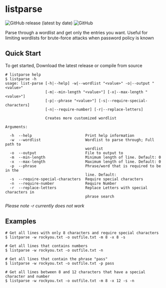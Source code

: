 # listparse
<img alt="GitHub release (latest by date)" src="https://img.shields.io/github/v/release/Kitchen-Kreations/listparse"> <img alt="GitHub" src="https://img.shields.io/github/license/Kitchen-Kreations/listparse">

Parse through a wordlist and get only the entries you want. Useful for limiting wordlists for brute-force attacks when password policy is known

## Quick Start
To get started, Download the latest release or compile from source

```
# listparse help
$ listparse -h
usage: list-parse [-h|--help] -w|--wordlist "<value>" -o|--output "<value>"
                  [-m|--min-length "<value>"] [-x|--max-length "<value>"]
                  [-p|--phrase "<value>"] [-s|--require-special-characters]
                  [-n|--require-number] [-r|--replace-letters]

                  Creates more customized wordlist

Arguments:

  -h  --help                        Print help information
  -w  --wordlist                    Wordlist to parse through; Full path to
                                    wordlist
  -o  --output                      File to output to
  -m  --min-length                  Minimum length of line. Default: 0
  -x  --max-length                  Maximum length of line. Default: 0
  -p  --phrase                      Phrase/word that is required to be in the
                                    line. Default:
  -s  --require-special-characters  Require special characters
  -n  --require-number              Require Number
  -r  --replace-letters             Replace Letters with special characters in
                                    phrase search
```
*Please note -r currently does not work*
## Examples
```
# Get all lines with only 8 characters and require special characters
$ listparse -w rockyou.txt -o outfile.txt -m 8 -x 8 -s
```

```
# Get all lines that contains numbers
$ listparse -w rockyou.txt -o outfile.txt -n
```

```
# Get all lines that contain the phrase "pass"
$ listparse -w rockyou.txt -o outfile.txt -p pass
```

```
# Get all lines between 8 and 12 characters that have a special character and number
$ listparse -w rockyou.txt -o outfile.txt -m 8 -x 12 -s -n
```
